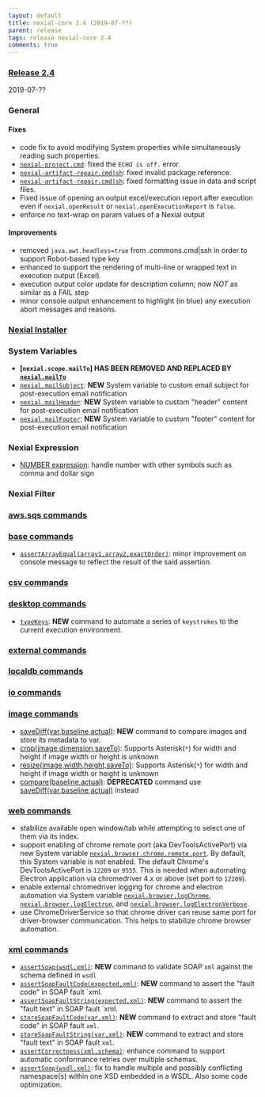 ```yaml
---
layout: default
title: nexial-core 2.4 (2019-07-??)
parent: release
tags: release nexial-core 2.4
comments: true
---
```


### <a href="https://github.com/nexiality/nexial-core/releases/tag/nexial-core-v2.4_???" class="external-link" target="_nexial_link">Release 2.4</a>
2019-07-??


### General
#### Fixes
- code fix to avoid modifying System properties while simultaneously reading such properties.
- [`nexial-project.cmd`](../userguide/BatchFiles#nexial-projectcmd--nexial-projectsh): fixed the `ECHO is off.` error.
- [`nexial-artifact-repair.cmd|sh`](../userguide/BatchFiles#nexial-artifact-repaircmd--nexial-artifact-repairsh): 
  fixed invalid package reference.
- [`nexial-artifact-repair.cmd|sh`](../userguide/BatchFiles#nexial-artifact-repaircmd--nexial-artifact-repairsh):
  fixed formatting issue in data and script files.  
- Fixed issue of opening an output excel/execution report after execution even if `nexial.openResult` or 
 `nexial.openExecutionReport` is `false`.
- enforce no text-wrap on param values of a Nexial output

#### Improvements
- removed `java.awt.headless=true` from .commons.cmd|ssh in order to support Robot-based type key
- enhanced to support the rendering of multi-line or wrapped text in execution output (Excel).
- execution output color update for description column; now *NOT* as similar as a FAIL step
- minor console output enhancement to highlight (in blue) any execution abort messages and reasons.

### [Nexial Installer](https://github.com/nexiality/nexial-installer)


### System Variables
- **[`nexial.scope.mailTo`] HAS BEEN REMOVED AND REPLACED BY [`nexial.mailTo`](../systemvars/index#nexial.mailTo)**
- [`nexial.mailSubject`](../systemvars/index#nexial.mailSubject): **NEW** System variable to custom email subject for
  post-execution email notification
- [`nexial.mailHeader`](../systemvars/index#nexial.mailHeader): **NEW** System variable to custom "header" content for
  post-execution email notification
- [`nexial.mailFooter`](../systemvars/index#nexial.mailFooter): **NEW** System variable to custom "footer" content for
  post-execution email notification


### Nexial Expression
- [NUMBER expression](../expressions/NUMBERexpression): handle number with other symbols such as comma and dollar sign


### Nexial Filter


### [aws.sqs commands](../commands/aws.sqs)


### [base commands](../commands/base)
- [`assertArrayEqual(array1,array2,exactOrder)`](../commands/base/assertArrayEqual(array1,array2,exactOrder)): minor
  improvement on console message to reflect the result of the said assertion.


### [csv commands](../commands/csv)


### [desktop commands](../commands/desktop)
- [`typeKeys`](../commands/desktop/typeKeys(os,keystrokes)): **NEW** command to automate a series of `keystrokes` to 
  the current execution environment.
  

### [external commands](../commands/external)


### [localdb commands](../commands/localdb)


### [io commands](../commands/io)

### [image commands](../commands/image)
- [saveDiff(var,baseline,actual)](../commands/image/saveDiff(var,baseline,actual)): **NEW** command to compare images
  and store its metadata to var.
- [crop(image,dimension,saveTo)](../commands/image/crop(image,dimension,saveTo)): Supports Asterisk(`*`) for width and 
  height if image width or height is unknown 
- [resize(image,width,height,saveTo)](../commands/image/resize(image,width,height,saveTo)): Supports Asterisk(`*`) for 
  width and height if image width or height is unknown
- [compare(baseline,actual)](../commands/image/compare(baseline,actual)): **DEPRECATED** command use 
  [saveDiff(var,baseline,actual)](../commands/image/saveDiff(var,baseline,actual)) instead


### [web commands](../commands/web)
- stabilize available open window/tab while attempting to select one of them via its index.
- support enabling of chrome remote port (aka DevToolsActivePort) via new System variable 
  [`nexial.browser.chrome.remote.port`](../systemvars/index#nexial.browser.chrome.remote.port). By default, this System 
  variable is not enabled. The default Chrome's DevToolsActivePort is `12209` or `9555`. This is needed when automating 
  Electron application via chromedriver 4.x or above (set port to `12209`).
- enable external chromedriver logging for chrome and electron automation via System variable 
  [`nexial.browser.logChrome`](../systemvars/index#nexial.browser.logChrome), 
  [`nexial.browser.logElectron`](../systemvars/index#nexial.browser.logElectron), and 
  [`nexial.browser.logElectronVerbose`](../systemvars/index#nexial.browser.logElectronVerbose).
- use ChromeDriverService so that chrome driver can reuse same port for driver-browser communication. This helps to 
  stabilize chrome browser automation.


### [xml commands](../commands/xml)
- [`assertSoap(wsdl,xml)`](../commands/xml/assertSoap(wsdl,xml)): **NEW** command to validate SOAP `xml` against the 
  schema defined in `wsdl`
- [`assertSoapFaultCode(expected,xml)`](../commands/xml/assertSoapFaultCode(expected,xml)): **NEW** command to assert 
  the "fault code" in SOAP fault `xml. 
- [`assertSoapFaultString(expected,xml)`](../commands/xml/assertSoapFaultString(expected,xml)): **NEW** command to 
  assert the "fault text" in SOAP fault `xml. 
- [`storeSoapFaultCode(var,xml)`](../commands/xml/storeSoapFaultCode(var,xml)): **NEW** command to extract and store 
  "fault code" in SOAP fault `xml`. 
- [`storeSoapFaultString(var,xml)`](../commands/xml/storeSoapFaultString(var,xml)): **NEW** command to extract and 
  store "fault text" in SOAP fault `xml`. 
- [`assertCorrectness(xml,schema)`](../commands/xml/assertCorrectness(xml,schema)): enhance command to support automatic 
  conformance retries over multiple schemas.
- [`assertSoap(wsdl,xml)`](../commands/xml/assertSoap(wsdl,xml)): fix to handle multiple and possibly conflicting 
  namespace(s) within one XSD embedded in a WSDL. Also some code optimization.